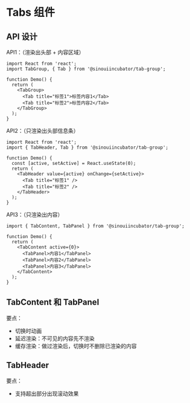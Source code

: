 # Tabs 组件

## API 设计

API1：（渲染出头部 + 内容区域）

```tsx
import React from 'react';
import TabGroup, { Tab } from '@sinouiincubator/tab-group';

function Demo() {
  return (
    <TabGroup>
      <Tab title="标签1">标签内容1</Tab>
      <Tab title="标签2">标签内容2</Tab>
    </TabGroup>
  );
}
```

API2：（只渲染出头部信息条）

```tsx
import React from 'react';
import { TabHeader, Tab } from '@sinouiincubator/tab-group';

function Demo() {
  const [active, setActive] = React.useState(0);
  return (
    <TabHeader value={active} onChange={setActive}>
      <Tab title="标签1" />
      <Tab title="标签2" />
    </TabHeader>
  );
}
```

API3：（只渲染出内容）

```tsx
import { TabContent, TabPanel } from '@sinouiincubator/tab-group';

function Demo() {
  return (
    <TabContent active={0}>
      <TabPanel>内容1</TabPanel>
      <TabPanel>内容2</TabPanel>
      <TabPanel>内容3</TabPanel>
    </TabContent>
  );
}
```

## TabContent 和 TabPanel

要点：

- 切换时动画
- 延迟渲染：不可见的内容先不渲染
- 缓存渲染：做过渲染后，切换时不删除已渲染的内容

## TabHeader

要点：

- 支持超出部分出现滚动效果
